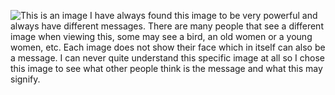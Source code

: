 ![This is an image](http://www.worldtrans.org/TP/TP1/oldyoung.gif)
I have always found this image to be very powerful and always have different messages. There are many people that see a different image when viewing this, some may see a bird, an old women or a young women, etc. Each image does not show their face which in itself can also be a message. I can never quite understand this specific image at all so I chose this image to see what other people think is the message and what this may signify. 
